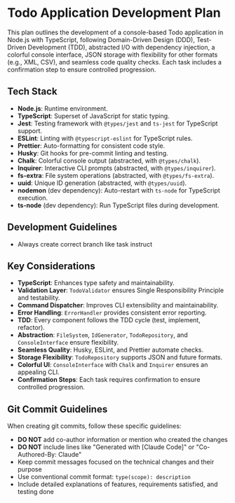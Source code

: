 # Todo Application Development Plan

This plan outlines the development of a console-based Todo application in Node.js with TypeScript, following Domain-Driven Design (DDD), Test-Driven Development (TDD), abstracted I/O with dependency injection, a colorful console interface, JSON storage with flexibility for other formats (e.g., XML, CSV), and seamless code quality checks. Each task includes a confirmation step to ensure controlled progression.

## Tech Stack

- **Node.js**: Runtime environment.
- **TypeScript**: Superset of JavaScript for static typing.
- **Jest**: Testing framework with `@types/jest` and `ts-jest` for TypeScript support.
- **ESLint**: Linting with `@typescript-eslint` for TypeScript rules.
- **Prettier**: Auto-formatting for consistent code style.
- **Husky**: Git hooks for pre-commit linting and testing.
- **Chalk**: Colorful console output (abstracted, with `@types/chalk`).
- **Inquirer**: Interactive CLI prompts (abstracted, with `@types/inquirer`).
- **fs-extra**: File system operations (abstracted, with `@types/fs-extra`).
- **uuid**: Unique ID generation (abstracted, with `@types/uuid`).
- **nodemon** (dev dependency): Auto-restart with `ts-node` for TypeScript execution.
- **ts-node** (dev dependency): Run TypeScript files during development.

## Development Guidelines

- Always create correct branch like task instruct

## Key Considerations

- **TypeScript**: Enhances type safety and maintainability.
- **Validation Layer**: `TodoValidator` ensures Single Responsibility Principle and testability.
- **Command Dispatcher**: Improves CLI extensibility and maintainability.
- **Error Handling**: `ErrorHandler` provides consistent error reporting.
- **TDD**: Every component follows the TDD cycle (test, implement, refactor).
- **Abstraction**: `FileSystem`, `IdGenerator`, `TodoRepository`, and `ConsoleInterface` ensure flexibility.
- **Seamless Quality**: Husky, ESLint, and Prettier automate checks.
- **Storage Flexibility**: `TodoRepository` supports JSON and future formats.
- **Colorful UI**: `ConsoleInterface` with `Chalk` and `Inquirer` ensures an appealing CLI.
- **Confirmation Steps**: Each task requires confirmation to ensure controlled progression.

## Git Commit Guidelines

When creating git commits, follow these specific guidelines:

- **DO NOT** add co-author information or mention who created the changes
- **DO NOT** include lines like "Generated with [Claude Code]" or "Co-Authored-By: Claude"
- Keep commit messages focused on the technical changes and their purpose
- Use conventional commit format: `type(scope): description`
- Include detailed explanations of features, requirements satisfied, and testing done
